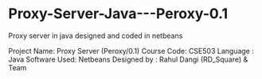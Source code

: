 # Proxy-Server-Java---Peroxy-0.1
Proxy server in java designed and coded in netbeans

Project Name: Proxy Server (Peroxy/0.1)
Course Code: CSE503
Language : Java
Software Used: Netbeans
Designed by : Rahul Dangi (RD_Square) & Team
